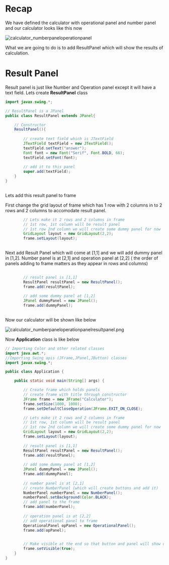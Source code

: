 # Recap
We have defined the calculator with operational panel and number panel and our calculator looks like this now

![calculator_numberpaneloperationpanel](https://github.com/sairamaj/programmingclass/blob/master/images/calculator_numberpaneloperationpanel.png)

What we are going to do is to add ResultPanel which will show the results of calculation.

# Result Panel
Result panel is just like Number and Operation panel except it will have a text field. Lets create __ResultPanel__ class

```java
import javax.swing.*;

// ResultPanel is a JPanel
public class ResultPanel extends JPanel{

	// Constructor
	ResultPanel(){
		
		// create text field which is JTextField
		JTextField textField = new JTextField();
		textField.setText("answer");
		Font font = new Font("Serif", Font.BOLD, 66);
		textField.setFont(font);
				
		// add it to this panel
		super.add(textField);
	}
}
 
```

Lets add this result panel to frame

First change the grid layout of frame which has 1 row with 2 columns in to 2 rows and 2 columns to accomodate result panel.

```java
		// Lets make it 2 rows and 2 columns in frame
		// 1st row, 1st column will be result panel
		// 1st row 2nd column we will create some dummy panel for now
		GridLayout layout = new GridLayout(2,2);
		frame.setLayout(layout);
		
```
Next add Result Panel which will come at [1,1] and we will add dummy panel in [1,2]. Number panel is at [2,1] and operation panel at [2,2] ( the order of panels adding to frame matters as they appear in rows and columns)
```java
		
		// result panel is [1,1]
		ResultPanel resultPanel = new ResultPanel();
		frame.add(resultPanel);
		
		// add some dummy panel at [1,2]
		JPanel dummyPanel = new JPanel();
		frame.add(dummyPanel);
		
```

Now our calculator will be shown like below

![calculator_numberpaneloperationpanelresultpanel.png](https://github.com/sairamaj/programmingclass/blob/master/images/calculator_numberpaneloperationpanelresultpanel.png.png)

Now __Application__ class is like below
```java
// Importing Color and other related classes
import java.awt.*;
//Importing Swing apis (JFrame,JPanel,JButton) classes
import javax.swing.*;

public class Application {

	public static void main(String[] args) {

		// Create frame which holds panels	
		// create frame with title through constructor
		JFrame frame = new JFrame("Calculator");
		frame.setSize(1000, 1000);
		frame.setDefaultCloseOperation(JFrame.EXIT_ON_CLOSE);

		// Lets make it 2 rows and 2 columns in frame
		// 1st row, 1st column will be result panel
		// 1st row 2nd column we will create some dummy panel for now
		GridLayout layout = new GridLayout(2,2);
		frame.setLayout(layout);
		
		// result panel is [1,1]
		ResultPanel resultPanel = new ResultPanel();
		frame.add(resultPanel);
		
		// add some dummy panel at [1,2]
		JPanel dummyPanel = new JPanel();
		frame.add(dummyPanel);
		
		// number panel is at [2,1]
		// create NumberPanel (which will create buttons and add it)
		NumberPanel numberPanel = new NumberPanel();
		numberPanel.setBackground(Color.BLACK);
		// add panel to the frame
		frame.add(numberPanel); 
		
		// operation panel is at [2,2]
		// add operational panel to frame
		OperationalPanel opPanel = new OperationalPanel();
		frame.add(opPanel);
		

		// Make visible at the end so that button and panel will show up
		frame.setVisible(true);
	}
}
```

